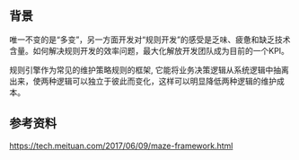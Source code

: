 
## 背景



唯一不变的是“多变”，另一方面开发对“规则开发”的感受是乏味、疲惫和缺乏技术含量。如何解决规则开发的效率问题，最大化解放开发团队成为目前的一个KPI。

规则引擎作为常见的维护策略规则的框架, 它能将业务决策逻辑从系统逻辑中抽离出来，使两种逻辑可以独立于彼此而变化，这样可以明显降低两种逻辑的维护成本。


## 参考资料

https://tech.meituan.com/2017/06/09/maze-framework.html